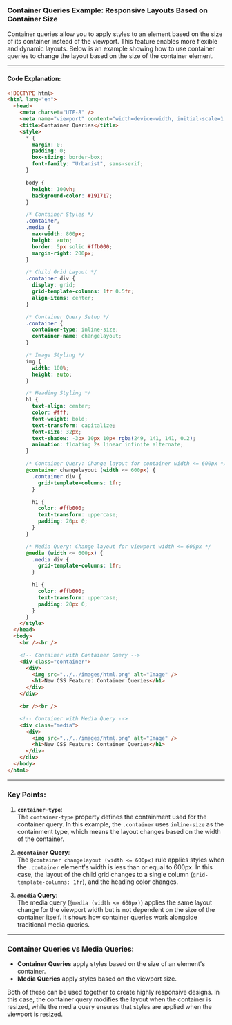 ### **Container Queries Example: Responsive Layouts Based on Container Size**

Container queries allow you to apply styles to an element based on the size of its container instead of the viewport. This feature enables more flexible and dynamic layouts. Below is an example showing how to use container queries to change the layout based on the size of the container element.

---

#### **Code Explanation:**

```html
<!DOCTYPE html>
<html lang="en">
  <head>
    <meta charset="UTF-8" />
    <meta name="viewport" content="width=device-width, initial-scale=1.0" />
    <title>Container Queries</title>
    <style>
      * {
        margin: 0;
        padding: 0;
        box-sizing: border-box;
        font-family: "Urbanist", sans-serif;
      }

      body {
        height: 100vh;
        background-color: #191717;
      }

      /* Container Styles */
      .container,
      .media {
        max-width: 800px;
        height: auto;
        border: 5px solid #ffb000;
        margin-right: 200px;
      }

      /* Child Grid Layout */
      .container div {
        display: grid;
        grid-template-columns: 1fr 0.5fr;
        align-items: center;
      }

      /* Container Query Setup */
      .container {
        container-type: inline-size;
        container-name: changelayout;
      }

      /* Image Styling */
      img {
        width: 100%;
        height: auto;
      }

      /* Heading Styling */
      h1 {
        text-align: center;
        color: #fff;
        font-weight: bold;
        text-transform: capitalize;
        font-size: 32px;
        text-shadow: -3px 10px 10px rgba(249, 141, 141, 0.2);
        animation: floating 2s linear infinite alternate;
      }

      /* Container Query: Change layout for container width <= 600px */
      @container changelayout (width <= 600px) {
        .container div {
          grid-template-columns: 1fr;
        }

        h1 {
          color: #ffb000;
          text-transform: uppercase;
          padding: 20px 0;
        }
      }

      /* Media Query: Change layout for viewport width <= 600px */
      @media (width <= 600px) {
        .media div {
          grid-template-columns: 1fr;
        }

        h1 {
          color: #ffb000;
          text-transform: uppercase;
          padding: 20px 0;
        }
      }
    </style>
  </head>
  <body>
    <br /><br />

    <!-- Container with Container Query -->
    <div class="container">
      <div>
        <img src="../../images/html.png" alt="Image" />
        <h1>New CSS Feature: Container Queries</h1>
      </div>
    </div>

    <br /><br />

    <!-- Container with Media Query -->
    <div class="media">
      <div>
        <img src="../../images/html.png" alt="Image" />
        <h1>New CSS Feature: Container Queries</h1>
      </div>
    </div>
  </body>
</html>
```

---

### **Key Points:**

1. **`container-type`**:  
   The `container-type` property defines the containment used for the container query. In this example, the `.container` uses `inline-size` as the containment type, which means the layout changes based on the width of the container.

2. **`@container` Query**:  
   The `@container changelayout (width <= 600px)` rule applies styles when the `.container` element's width is less than or equal to 600px. In this case, the layout of the child grid changes to a single column (`grid-template-columns: 1fr`), and the heading color changes.

3. **`@media` Query**:  
   The media query (`@media (width <= 600px)`) applies the same layout change for the viewport width but is not dependent on the size of the container itself. It shows how container queries work alongside traditional media queries.

---

### **Container Queries vs Media Queries:**
- **Container Queries** apply styles based on the size of an element's container.
- **Media Queries** apply styles based on the viewport size.

Both of these can be used together to create highly responsive designs. In this case, the container query modifies the layout when the container is resized, while the media query ensures that styles are applied when the viewport is resized.


